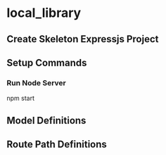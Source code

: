 # local_library

## Create Skeleton Expressjs Project

## Setup Commands
### Run Node Server
npm start

## Model Definitions

## Route Path Definitions

